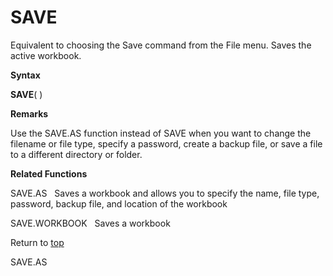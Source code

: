 SAVE
====

Equivalent to choosing the Save command from the File menu. Saves the
active workbook.

**Syntax**

**SAVE**( )

**Remarks**

Use the SAVE.AS function instead of SAVE when you want to change the
filename or file type, specify a password, create a backup file, or save
a file to a different directory or folder.

**Related Functions**

SAVE.AS   Saves a workbook and allows you to specify the name, file
type, password, backup file, and location of the workbook

SAVE.WORKBOOK   Saves a workbook

Return to [top](#Q)

SAVE.AS
